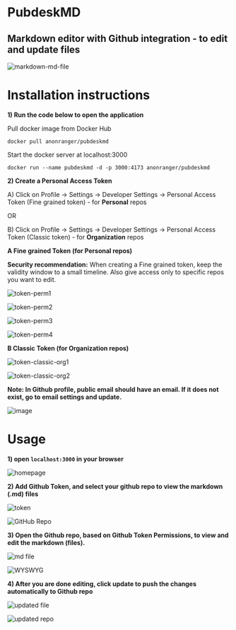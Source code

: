 # PubdeskMD

## Markdown editor with Github integration - to edit and update files

 ![markdown-md-file](https://github.com/user-attachments/assets/b5ba085d-00ad-441a-8af9-ffd48c4efbb0) 
 
# Installation instructions
**1) Run the code below to open the application**

Pull docker image from Docker Hub
```
docker pull anonranger/pubdeskmd
```

Start the docker server at localhost:3000
```
docker run --name pubdeskmd -d -p 3000:4173 anonranger/pubdeskmd
```

**2) Create a Personal Access Token**

A) Click on Profile -> Settings -> Developer Settings -> Personal Access Token (Fine grained token) - for **Personal** repos

OR

B) Click on Profile -> Settings -> Developer Settings -> Personal Access Token (Classic token) - for **Organization** repos

**A Fine grained Token (for Personal repos)**

**Security recommendation:** When creating a Fine grained token, keep the validity window to a small timeline. Also give access only to specific repos you want to edit.

![token-perm1](https://github.com/user-attachments/assets/d3784bde-67c7-408b-9653-f226458c0e6b)

![token-perm2](https://github.com/user-attachments/assets/3efd6dd1-ae93-4990-85cb-faeab8493982)

![token-perm3](https://github.com/user-attachments/assets/294e637c-e867-4bfb-975f-b676a2499603)

![token-perm4](https://github.com/user-attachments/assets/c9d68906-10dd-47be-8ed1-3ae80faa5098)

**B Classic Token (for Organization repos)**

![token-classic-org1](https://github.com/user-attachments/assets/6eca3d22-b198-4d9c-bae2-b52024def856)

![token-classic-org2](https://github.com/user-attachments/assets/354a194f-f722-4078-8f00-4a992e954471)


**Note: In Github profile, public email should have an email. If it does not exist, go to email settings and update.**

![image](https://github.com/user-attachments/assets/3c949a76-3b62-4d0c-a064-efebc390167d)


# Usage
**1) open `localhost:3000` in your browser** 
  
![homepage](https://github.com/user-attachments/assets/a3cdb411-de43-42c3-906e-d862881a7aea)

**2) Add Github Token, and select your github repo to view the markdown (.md) files** 
  
![token](https://github.com/user-attachments/assets/1a12258b-d6c2-49ed-9354-67ba04a460ac)

![GitHub Repo](https://github.com/user-attachments/assets/4c56130d-35bc-4e60-b97f-9626bfe3557f)

**3) Open the Github repo, based on Github Token Permissions, to view and edit the markdown (files).**
   
![md file](https://github.com/user-attachments/assets/51ab08e0-df17-499f-9dba-e03ae0f8757f)

![WYSWYG](https://github.com/user-attachments/assets/fa6c9d9d-f63f-420e-ad35-33b6236ef940)

**4) After you are done editing, click update to push the changes automatically to Github repo** 
  
![updated file](https://github.com/user-attachments/assets/c744a2d9-297c-419d-b5a1-a76cd112e348)

![updated repo](https://github.com/user-attachments/assets/fed39a7b-9029-49e8-8ae6-8473eb27bfba)
